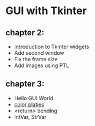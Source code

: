 # GUI with Tkinter

## chapter 2:
+ Introduction to Tkinter widgets
+ Add second window
+ Fix the frame size
+ Add images using PTL

## chapter 3:
+ Hello GUI World
+ [color platies](https://coolors.co/)
+ \<return> bending
+ IntVar, StrVar